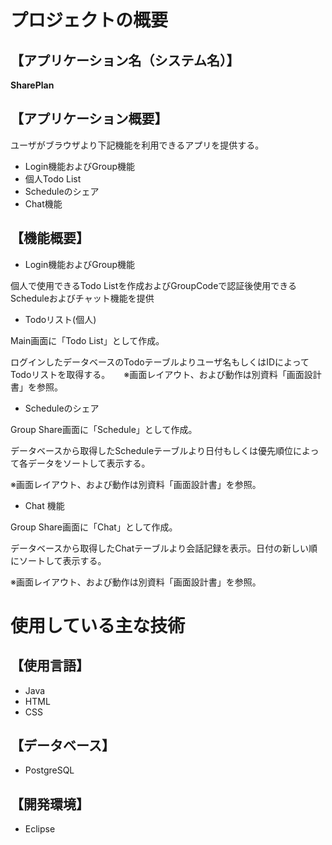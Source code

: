 # プロジェクトの概要
## 【アプリケーション名（システム名）】
**SharePlan**
## 【アプリケーション概要】
ユーザがブラウザより下記機能を利用できるアプリを提供する。

- Login機能およびGroup機能
- 個人Todo List
- Scheduleのシェア
- Chat機能

## 【機能概要】

- Login機能およびGroup機能

個人で使用できるTodo Listを作成およびGroupCodeで認証後使用できるScheduleおよびチャット機能を提供

- Todoリスト(個人)

Main画面に「Todo List」として作成。

ログインしたデータベースのTodoテーブルよりユーザ名もしくはIDによってTodoリストを取得する。
　
※画面レイアウト、および動作は別資料「画面設計書」を参照。

- Scheduleのシェア

Group Share画面に「Schedule」として作成。

データベースから取得したScheduleテーブルより日付もしくは優先順位によって各データをソートして表示する。

※画面レイアウト、および動作は別資料「画面設計書」を参照。

- Chat 機能

Group Share画面に「Chat」として作成。

データベースから取得したChatテーブルより会話記録を表示。日付の新しい順にソートして表示する。

※画面レイアウト、および動作は別資料「画面設計書」を参照。

# 使用している主な技術

## 【使用言語】
- Java
- HTML
- CSS

## 【データベース】
- PostgreSQL

## 【開発環境】
- Eclipse
